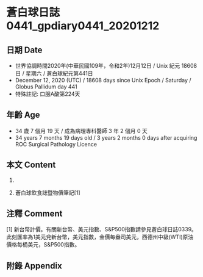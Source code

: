 [_metadata_:encoding]: - "utf-8"
[_metadata_:language]: - "zh-Hant-TW"
[_metadata_:fileformat]: - "markdown"
[_metadata_:MIME_type]: - "text/plain"
[_metadata_:markdown_version]: - "commonmark version 0.29"
[_metadata_:markdown_spec]: - "https://spec.commonmark.org/0.29/"

# 蒼白球日誌0441_gpdiary0441_20201212 #

## 日期 Date ##

* 世界協調時間2020年(中華民國109年，令和2年)12月12日 / Unix 紀元 18608 日 / 星期六 / 蒼白球紀元第441日
* December 12, 2020 (UTC) / 18608 days since Unix Epoch / Saturday / Globus Pallidum day 441
* 特殊註記: 口服A酸第224天

## 年齡 Age ##

* 34 歲 7 個月 19 天 / 成為病理專科醫師 3 年 2 個月 0 天
* 34 years 7 months 19 days old / 3 years 2 months 0 days after acquiring ROC Surgical Pathology Licence

## 本文 Content ##

1. 

    
2. 蒼白球飲食誌暨物價筆記[1]

    

## 注釋 Comment ##

[1] 新台幣計價。有關新台幣、美元指數、S&P500指數請參見蒼白球日誌0339。此刻匯率為1美元兌新台幣，美元指數，金價每盎司美元，西德州中級(WTI)原油價格每桶美元，S&P500指數。



## 附錄 Appendix ##

